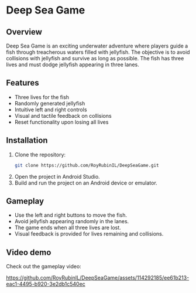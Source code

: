 # Deep Sea Game

## Overview

Deep Sea Game is an exciting underwater adventure where players guide a fish through treacherous waters filled with jellyfish. The objective is to avoid collisions with jellyfish and survive as long as possible. The fish has three lives and must dodge jellyfish appearing in three lanes.

## Features

- Three lives for the fish
- Randomly generated jellyfish
- Intuitive left and right controls
- Visual and tactile feedback on collisions
- Reset functionality upon losing all lives

## Installation

1. Clone the repository:
   ```bash
   git clone https://github.com/RoyRubinIL/DeepSeaGame.git
   ```
2. Open the project in Android Studio.
3. Build and run the project on an Android device or emulator.

## Gameplay

- Use the left and right buttons to move the fish.
- Avoid jellyfish appearing randomly in the lanes.
- The game ends when all three lives are lost.
- Visual feedback is provided for lives remaining and collisions.

## Video demo

Check out the gameplay video:

https://github.com/RoyRubinIL/DeepSeaGame/assets/114292185/ee61b213-eac1-4495-b920-3e2db1c540ec




